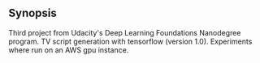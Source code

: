 ## Synopsis

Third project from Udacity's Deep Learning Foundations Nanodegree program. TV script generation with tensorflow (version 1.0). Experiments where run on an AWS gpu instance.

